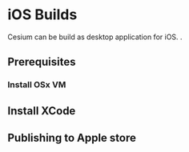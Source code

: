 # iOS Builds

Cesium can be build as desktop application for iOS. .

## Prerequisites

### Install OSx VM


## Install XCode 



## Publishing to Apple store
